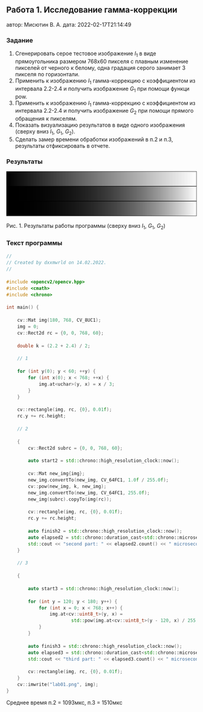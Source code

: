 ## Работа 1. Исследование гамма-коррекции
автор: Мисютин В. А.
дата: 2022-02-17T21:14:49

### Задание
1. Сгенерировать серое тестовое изображение $I_1$ в виде прямоугольника размером 768х60 пикселя с плавным изменение пикселей от черного к белому, одна градация серого занимает 3 пикселя по горизонтали.
2. Применить  к изображению $I_1$ гамма-коррекцию с коэффициентом из интервала 2.2-2.4 и получить изображение $G_1$ при помощи функци pow.
3. Применить  к изображению $I_1$ гамма-коррекцию с коэффициентом из интервала 2.2-2.4 и получить изображение $G_2$ при помощи прямого обращения к пикселям.
4. Показать визуализацию результатов в виде одного изображения (сверху вниз $I_1$, $G_1$, $G_2$).
5. Сделать замер времени обработки изображений в п.2 и п.3, результаты отфиксировать в отчете.

### Результаты

![](../bin.dbg/lab01.png)

Рис. 1. Результаты работы программы (сверху вниз $I_1$, $G_1$, $G_2$)

### Текст программы

```cpp
//
// Created by dxxmwrld on 14.02.2022.
//

#include <opencv2/opencv.hpp>
#include <cmath>
#include <chrono>

int main() {

    cv::Mat img(180, 768, CV_8UC1);
    img = 0;
    cv::Rect2d rc = {0, 0, 768, 60};

    double k = (2.2 + 2.4) / 2;

    // 1

    for (int y(0); y < 60; ++y) {
        for (int x(0); x < 768; ++x) {
            img.at<uchar>(y, x) = x / 3;
        }
    }

    cv::rectangle(img, rc, {0}, 0.01f);
    rc.y += rc.height;

    // 2

    {
        cv::Rect2d subrc = {0, 0, 768, 60};

        auto start2 = std::chrono::high_resolution_clock::now();

        cv::Mat new_img{img};
        new_img.convertTo(new_img, CV_64FC1, 1.0f / 255.0f);
        cv::pow(new_img, k, new_img);
        new_img.convertTo(new_img, CV_64FC1, 255.0f);
        new_img(subrc).copyTo(img(rc));

        cv::rectangle(img, rc, {0}, 0.01f);
        rc.y += rc.height;

        auto finish2 = std::chrono::high_resolution_clock::now();
        auto elapsed2 = std::chrono::duration_cast<std::chrono::microseconds>(finish2 - start2);
        std::cout << "second part: " << elapsed2.count() << " microseconds" << std::endl;
    }

    // 3

    {

        auto start3 = std::chrono::high_resolution_clock::now();

        for (int y = 120; y < 180; y++) {
            for (int x = 0; x < 768; x++) {
                img.at<cv::uint8_t>(y, x) =
                        std::pow(img.at<cv::uint8_t>(y - 120, x) / 255.0f, k) * 255.0f;
            }
        }

        auto finish3 = std::chrono::high_resolution_clock::now();
        auto elapsed3 = std::chrono::duration_cast<std::chrono::microseconds>(finish3 - start3);
        std::cout << "third part: " << elapsed3.count() << " microseconds" << std::endl;

        cv::rectangle(img, rc, {0}, 0.01f);
    }
    cv::imwrite("lab01.png", img);
}
```
Среднее время п.2 = 1093мкс, п.3 = 1510мкс

